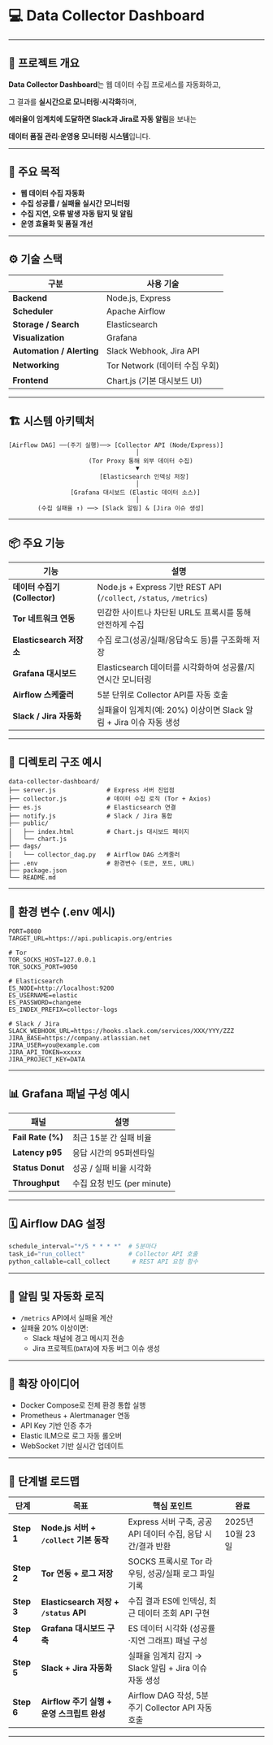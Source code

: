 # 💻 Data Collector Dashboard

---

## 🎯 프로젝트 개요

**Data Collector Dashboard**는 웹 데이터 수집 프로세스를 자동화하고,

그 결과를 **실시간으로 모니터링·시각화**하며,

**에러율이 임계치에 도달하면 Slack과 Jira로 자동 알림**을 보내는

**데이터 품질 관리·운영용 모니터링 시스템**입니다.

---

## 🧠 주요 목적

- **웹 데이터 수집 자동화**
- **수집 성공률 / 실패율 실시간 모니터링**
- **수집 지연, 오류 발생 자동 탐지 및 알림**
- **운영 효율화 및 품질 개선**

---

## ⚙️ 기술 스택

| 구분 | 사용 기술 |
| --- | --- |
| **Backend** | Node.js, Express |
| **Scheduler** | Apache Airflow |
| **Storage / Search** | Elasticsearch |
| **Visualization** | Grafana |
| **Automation / Alerting** | Slack Webhook, Jira API |
| **Networking** | Tor Network (데이터 수집 우회) |
| **Frontend** | Chart.js (기본 대시보드 UI) |

---

## 🏗 시스템 아키텍처

```
[Airflow DAG] ──(주기 실행)──> [Collector API (Node/Express)]
                                   │
                      (Tor Proxy 통해 외부 데이터 수집)
                                   ▼
                         [Elasticsearch 인덱싱 저장]
                                   │
                 [Grafana 대시보드 (Elastic 데이터 소스)]
                                   │
        (수집 실패율 ↑) ──> [Slack 알림] & [Jira 이슈 생성]

```

---

## 📦 주요 기능

| 기능 | 설명 |
| --- | --- |
| **데이터 수집기 (Collector)** | Node.js + Express 기반 REST API (`/collect`, `/status`, `/metrics`) |
| **Tor 네트워크 연동** | 민감한 사이트나 차단된 URL도 프록시를 통해 안전하게 수집 |
| **Elasticsearch 저장소** | 수집 로그(성공/실패/응답속도 등)를 구조화해 저장 |
| **Grafana 대시보드** | Elasticsearch 데이터를 시각화하여 성공률/지연시간 모니터링 |
| **Airflow 스케줄러** | 5분 단위로 Collector API를 자동 호출 |
| **Slack / Jira 자동화** | 실패율이 임계치(예: 20%) 이상이면 Slack 알림 + Jira 이슈 자동 생성 |

---

## 📁 디렉토리 구조 예시

```
data-collector-dashboard/
├── server.js              # Express 서버 진입점
├── collector.js           # 데이터 수집 로직 (Tor + Axios)
├── es.js                  # Elasticsearch 연결
├── notify.js              # Slack / Jira 통합
├── public/
│   ├── index.html         # Chart.js 대시보드 페이지
│   └── chart.js
├── dags/
│   └── collector_dag.py   # Airflow DAG 스케줄러
├── .env                   # 환경변수 (토큰, 포트, URL)
├── package.json
└── README.md

```

---

## 🔐 환경 변수 (.env 예시)

```
PORT=8080
TARGET_URL=https://api.publicapis.org/entries

# Tor
TOR_SOCKS_HOST=127.0.0.1
TOR_SOCKS_PORT=9050

# Elasticsearch
ES_NODE=http://localhost:9200
ES_USERNAME=elastic
ES_PASSWORD=changeme
ES_INDEX_PREFIX=collector-logs

# Slack / Jira
SLACK_WEBHOOK_URL=https://hooks.slack.com/services/XXX/YYY/ZZZ
JIRA_BASE=https://company.atlassian.net
JIRA_USER=you@example.com
JIRA_API_TOKEN=xxxxx
JIRA_PROJECT_KEY=DATA

```

---

## 📊 Grafana 패널 구성 예시

| 패널 | 설명 |
| --- | --- |
| **Fail Rate (%)** | 최근 15분 간 실패 비율 |
| **Latency p95** | 응답 시간의 95퍼센타일 |
| **Status Donut** | 성공 / 실패 비율 시각화 |
| **Throughput** | 수집 요청 빈도 (per minute) |

---

## 🗓 Airflow DAG 설정

```python
schedule_interval="*/5 * * * *"  # 5분마다
task_id="run_collect"            # Collector API 호출
python_callable=call_collect      # REST API 요청 함수

```

---

## 🚨 알림 및 자동화 로직

- `/metrics` API에서 실패율 계산
- 실패율 20% 이상이면:
    - Slack 채널에 경고 메시지 전송
    - Jira 프로젝트(`DATA`)에 자동 버그 이슈 생성

---

## 🧩 확장 아이디어

- Docker Compose로 전체 환경 통합 실행
- Prometheus + Alertmanager 연동
- API Key 기반 인증 추가
- Elastic ILM으로 로그 자동 롤오버
- WebSocket 기반 실시간 업데이트

---

## 🧭 단계별 로드맵

| 단계 | 목표 | 핵심 포인트 | 완료 |
| --- | --- | --- | --- |
| **Step 1** | **Node.js 서버 + `/collect` 기본 동작** | Express 서버 구축, 공공 API 데이터 수집, 응답 시간/결과 반환 | 2025년 10월 23일 |
| **Step 2** | **Tor 연동 + 로그 저장** | SOCKS 프록시로 Tor 라우팅, 성공/실패 로그 파일 기록 |  |
| **Step 3** | **Elasticsearch 저장 + `/status` API** | 수집 결과 ES에 인덱싱, 최근 데이터 조회 API 구현 |  |
| **Step 4** | **Grafana 대시보드 구축** | ES 데이터 시각화 (성공률·지연 그래프) 패널 구성 |  |
| **Step 5** | **Slack + Jira 자동화** | 실패율 임계치 감지 → Slack 알림 + Jira 이슈 자동 생성 |  |
| **Step 6** | **Airflow 주기 실행 + 운영 스크립트 완성** | Airflow DAG 작성, 5분 주기 Collector API 자동 호출 |  |

---
